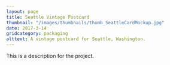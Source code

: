 ```yaml
---
layout: page
title: Seattle Vintage Postcard
thumbnail: "/images/thumbnails/thumb_SeattleCardMockup.jpg"
date: 2017-3-14
gridcategory: packaging
alttext: A vintage postcard for Seattle, Washington.
---
```

This is a description for the project.